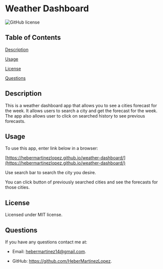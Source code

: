 
# Weather Dashboard

![GitHub license](https://img.shields.io/badge/license-MIT-blue.svg)

## Table of Contents

[Description](#description)

[Usage](#usage)

[License](#license)

[Questions](#questions)

## Description

This is a weather dashboard app that allows you to see a cities forecast for the week.
It allows users to search a city and get the forecast for the week.
The app also allows user to click on searched history to see previous forecasts.

## Usage

To use this app, enter link below in a browser:

[https://hebermartinezlopez.github.io/weather-dashboard/](https://hebermartinezlopez.github.io/weather-dashboard/)

Use search bar to search the city you desire.

You can click button of previously searched cities and see the forecasts for those cities.

## License

Licensed under MIT license.

## Questions

If you have any questions contact me at:

* Email: [hebermartinez14@gmail.com](hebermartinez14@gmail.com).

* GitHub: <https://github.com/HeberMartinezLopez>.
